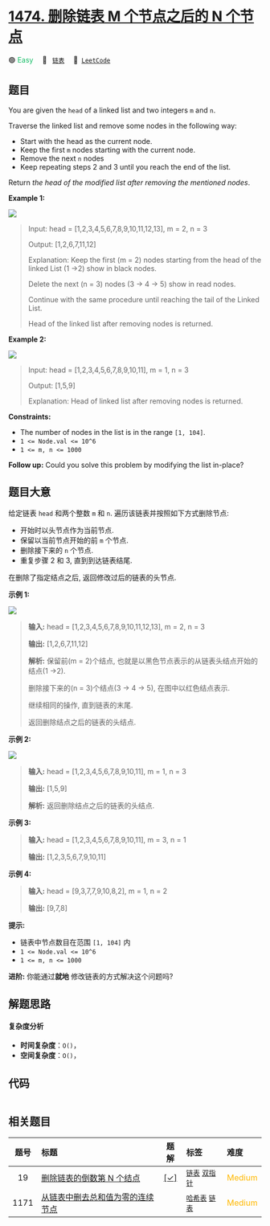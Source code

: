 # [1474. 删除链表 M 个节点之后的 N 个节点](https://leetcode.com/problems/delete-n-nodes-after-m-nodes-of-a-linked-list)

🟢 <font color=#15bd66>Easy</font>&emsp; 🔖&ensp; [`链表`](/tag/linked-list.md)&emsp; 🔗&ensp;[`LeetCode`](https://leetcode.com/problems/delete-n-nodes-after-m-nodes-of-a-linked-list)

## 题目

You are given the `head` of a linked list and two integers `m` and `n`.

Traverse the linked list and remove some nodes in the following way:

  * Start with the head as the current node.
  * Keep the first `m` nodes starting with the current node.
  * Remove the next `n` nodes
  * Keep repeating steps 2 and 3 until you reach the end of the list.

Return _the head of the modified list after removing the mentioned nodes_.



**Example 1:**

![](https://fastly.jsdelivr.net/gh/doocs/leetcode@main/solution/1400-1499/1474.Delete%20N%20Nodes%20After%20M%20Nodes%20of%20a%20Linked%20List/images/sample_1_1848.png)

> Input: head = [1,2,3,4,5,6,7,8,9,10,11,12,13], m = 2, n = 3
> 
> Output: [1,2,6,7,11,12]
> 
> Explanation: Keep the first (m = 2) nodes starting from the head of the linked List  (1 ->2) show in black nodes.
> 
> Delete the next (n = 3) nodes (3 -> 4 -> 5) show in read nodes.
> 
> Continue with the same procedure until reaching the tail of the Linked List.
> 
> Head of the linked list after removing nodes is returned.

**Example 2:**

![](https://fastly.jsdelivr.net/gh/doocs/leetcode@main/solution/1400-1499/1474.Delete%20N%20Nodes%20After%20M%20Nodes%20of%20a%20Linked%20List/images/sample_2_1848.png)

> Input: head = [1,2,3,4,5,6,7,8,9,10,11], m = 1, n = 3
> 
> Output: [1,5,9]
> 
> Explanation: Head of linked list after removing nodes is returned.

**Constraints:**

  * The number of nodes in the list is in the range `[1, 104]`.
  * `1 <= Node.val <= 10^6`
  * `1 <= m, n <= 1000`



**Follow up:** Could you solve this problem by modifying the list in-place?


## 题目大意

给定链表 `head` 和两个整数 `m` 和 `n`. 遍历该链表并按照如下方式删除节点:

  * 开始时以头节点作为当前节点.
  * 保留以当前节点开始的前 `m` 个节点.
  * 删除接下来的 `n` 个节点.
  * 重复步骤 2 和 3, 直到到达链表结尾.

在删除了指定结点之后, 返回修改过后的链表的头节点.



**示例 1:**

**![](https://fastly.jsdelivr.net/gh/doocs/leetcode@main/solution/1400-1499/1474.Delete%20N%20Nodes%20After%20M%20Nodes%20of%20a%20Linked%20List/images/sample_1_1848.png)**

> 
> 
> 
> 
> 
> **输入:** head = [1,2,3,4,5,6,7,8,9,10,11,12,13], m = 2, n = 3
> 
> **输出:** [1,2,6,7,11,12]
> 
> **解析:** 保留前(m = 2)个结点,  也就是以黑色节点表示的从链表头结点开始的结点(1 ->2).
> 
> 删除接下来的(n = 3)个结点(3 -> 4 -> 5), 在图中以红色结点表示.
> 
> 继续相同的操作, 直到链表的末尾.
> 
> 返回删除结点之后的链表的头结点.

**示例 2:**

**![](https://fastly.jsdelivr.net/gh/doocs/leetcode@main/solution/1400-1499/1474.Delete%20N%20Nodes%20After%20M%20Nodes%20of%20a%20Linked%20List/images/sample_2_1848.png)**

> 
> 
> 
> 
> 
> **输入:** head = [1,2,3,4,5,6,7,8,9,10,11], m = 1, n = 3
> 
> **输出:** [1,5,9]
> 
> **解析:** 返回删除结点之后的链表的头结点.

**示例 3:**

> 
> 
> 
> 
> 
> **输入:** head = [1,2,3,4,5,6,7,8,9,10,11], m = 3, n = 1
> 
> **输出:** [1,2,3,5,6,7,9,10,11]
> 
> 

**示例  4:**

> 
> 
> 
> 
> 
> **输入:** head = [9,3,7,7,9,10,8,2], m = 1, n = 2
> 
> **输出:** [9,7,8]
> 
> 



**提示:**

  * 链表中节点数目在范围 `[1, 104]` 内
  * `1 <= Node.val <= 10^6`
  * `1 <= m, n <= 1000`



**进阶:** 你能通过**就地** 修改链表的方式解决这个问题吗?


## 解题思路

#### 复杂度分析

- **时间复杂度**：`O()`，
- **空间复杂度**：`O()`，

## 代码

```javascript

```

## 相关题目

<!-- prettier-ignore -->
| 题号 | 标题 | 题解 | 标签 | 难度 |
| :------: | :------ | :------: | :------ | :------ |
| 19 | [删除链表的倒数第 N 个结点](https://leetcode.com/problems/remove-nth-node-from-end-of-list) | [[✓]](/problem/0019.md) |  [`链表`](/tag/linked-list.md) [`双指针`](/tag/two-pointers.md) | <font color=#ffb800>Medium</font> |
| 1171 | [从链表中删去总和值为零的连续节点](https://leetcode.com/problems/remove-zero-sum-consecutive-nodes-from-linked-list) |  |  [`哈希表`](/tag/hash-table.md) [`链表`](/tag/linked-list.md) | <font color=#ffb800>Medium</font> |